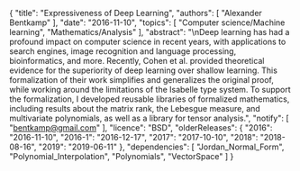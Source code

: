 {
    "title": "Expressiveness of Deep Learning",
    "authors": [
        "Alexander Bentkamp"
    ],
    "date": "2016-11-10",
    "topics": [
        "Computer science/Machine learning",
        "Mathematics/Analysis"
    ],
    "abstract": "\nDeep learning has had a profound impact on computer science in recent years, with applications to search engines, image recognition and language processing, bioinformatics, and more. Recently, Cohen et al. provided theoretical evidence for the superiority of deep learning over shallow learning. This formalization of their work simplifies and generalizes the original proof, while working around the limitations of the Isabelle type system. To support the formalization, I developed reusable libraries of formalized mathematics, including results about the matrix rank, the Lebesgue measure, and multivariate polynomials, as well as a library for tensor analysis.",
    "notify": [
        "bentkamp@gmail.com"
    ],
    "licence": "BSD",
    "olderReleases": {
        "2016": "2016-11-10",
        "2016-1": "2016-12-17",
        "2017": "2017-10-10",
        "2018": "2018-08-16",
        "2019": "2019-06-11"
    },
    "dependencies": [
        "Jordan_Normal_Form",
        "Polynomial_Interpolation",
        "Polynomials",
        "VectorSpace"
    ]
}